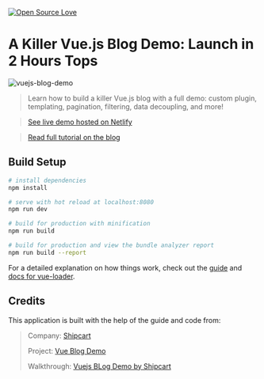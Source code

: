 [![Open Source Love](https://badges.frapsoft.com/os/v1/open-source.svg?v=103)](https://github.com/ellerbrock/open-source-badges/)


# A Killer Vue.js Blog Demo: Launch in 2 Hours Tops

![vuejs-blog-demo](https://snipcart.com/media/175864/build-vuejs-blog-copy.jpg)

> Learn how to build a killer Vue.js blog with a full demo: custom plugin, templating, pagination, filtering, data decoupling, and more!

> [See live demo hosted on Netlify](https://vue-blog-demo.netlify.com/)

> [Read full tutorial on the blog](https://snipcart.com/blog/vuejs-blog-demo)

## Build Setup

``` bash
# install dependencies
npm install

# serve with hot reload at localhost:8080
npm run dev

# build for production with minification
npm run build

# build for production and view the bundle analyzer report
npm run build --report
```

For a detailed explanation on how things work, check out the [guide](http://vuejs-templates.github.io/webpack/) and [docs for vue-loader](http://vuejs.github.io/vue-loader).

## Credits

This application is built with the help of the guide and code from:

> Company: [Shipcart](https://github.com/snipcart)
>
> Project: [Vue Blog Demo](https://github.com/snipcart/vue-blog-demo)
>
> Walkthrough: [Vuejs BLog Demo by Shipcart](https://snipcart.com/blog/vuejs-blog-demo)
